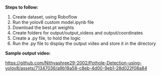 **Steps to follow:**
  1. Create dataset, using Roboflow 
  2. Run the yolov8 custom model.ipynb file
  3. Download the best.pt weights
  4. Create folders for output/output_videos and output/coordinates
  5. Create a .py file, to hold the logic
  6. Run the .py file to display the output video and store it in the directory

**Sample output video:**


https://github.com/Nithyashree29-2002/Pothole-Detection-using-yolov8/assets/71347036/a9b18a58-c8eb-4d00-9eb1-28d022f08a84

